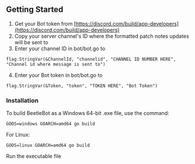 ## Getting Started

1. Get your Bot token from [https://discord.com/build/app-developers](https://discord.com/build/app-developers)
2. Copy your server channel's ID where the formatted patch notes updates will be sent to
3. Enter your channel ID in bot/bot.go to
```
flag.StringVar(&ChannelId, "channelid", "CHANNEL ID NUMBER HERE", "Channel id where message is sent to")
```
4. Enter your Bot token in bot/bot.go to
```
flag.StringVar(&Token, "token", "TOKEN HERE", "Bot Token")
```

### Installation

To build BeetleBot as a Windows 64-bit .exe file, use the command:
```
GOOS=windows GOARCH=amd64 go build
```
For Linux:
```
GOOS=linux GOARCH=amd64 go build
```

Run the executable file